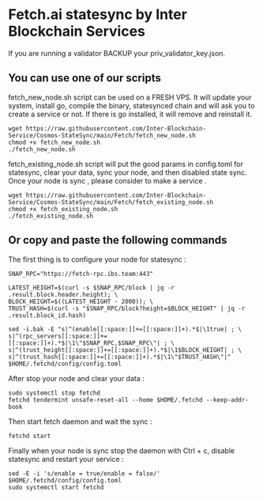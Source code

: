 # Fetch.ai statesync by Inter Blockchain Services

If you are running a validator BACKUP your priv_validator_key.json.

## You can use one of our scripts

fetch_new_node.sh script can be used on a FRESH VPS. It will update your system, install go, compile the binary, statesynced chain and will ask you to create a service or not. If there is go installed, it will remove and reinstall it.

```
wget https://raw.githubusercontent.com/Inter-Blockchain-Service/Cosmos-StateSync/main/Fetch/fetch_new_node.sh
chmod +x fetch_new_node.sh
./fetch_new_node.sh
```

fetch_existing_node.sh script will put the good params in config.toml for statesync, clear your data, sync your node, and then disabled state sync. Once your node is sync , please consider to make a service .

```
wget https://raw.githubusercontent.com/Inter-Blockchain-Service/Cosmos-StateSync/main/Fetch/fetch_existing_node.sh
chmod +x fetch_existing_node.sh
./fetch_existing_node.sh
```

## Or copy and paste the following commands

The first thing is to configure your node for statesync :

```
SNAP_RPC="https://fetch-rpc.ibs.team:443"

LATEST_HEIGHT=$(curl -s $SNAP_RPC/block | jq -r .result.block.header.height); \
BLOCK_HEIGHT=$((LATEST_HEIGHT - 2000)); \
TRUST_HASH=$(curl -s "$SNAP_RPC/block?height=$BLOCK_HEIGHT" | jq -r .result.block_id.hash)

sed -i.bak -E "s|^(enable[[:space:]]+=[[:space:]]+).*$|\1true| ; \
s|^(rpc_servers[[:space:]]+=[[:space:]]+).*$|\1\"$SNAP_RPC,$SNAP_RPC\"| ; \
s|^(trust_height[[:space:]]+=[[:space:]]+).*$|\1$BLOCK_HEIGHT| ; \
s|^(trust_hash[[:space:]]+=[[:space:]]+).*$|\1\"$TRUST_HASH\"|" $HOME/.fetchd/config/config.toml
```

After stop your node and clear your data :

```
sudo systemctl stop fetchd
fetchd tendermint unsafe-reset-all --home $HOME/.fetchd --keep-addr-book
```

Then start fetch daemon and wait the sync :

```
fetchd start
```

Finally when your node is sync stop the daemon with Ctrl + c, disable statesync and restart your service :

```
sed -E -i 's/enable = true/enable = false/' $HOME/.fetchd/config/config.toml
sudo systemctl start fetchd
```
